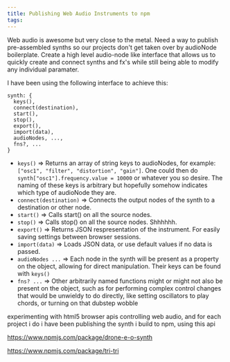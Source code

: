 ```yaml
---
title: Publishing Web Audio Instruments to npm
tags:
---
```


Web audio is awesome but very close to the metal. Need a way to publish pre-assembled synths so our projects don't get taken over by audioNode boilerplate. Create a high level audio-node like interface that allows us to quickly create and connect synths and fx's while still being able to modify any individual paramater.

I have been using the following interface to achieve this:

```
synth: {
  keys(),
  connect(destination),
  start(),
  stop(),
  export(),
  import(data),
  audioNodes, ...,
  fns?, ...
}
```

- `keys()` => Returns an array of string keys to audioNodes, for example: `["osc1", "filter", "distortion", "gain"]`. One could then do `synth["osc1"].frequency.value = 10000` or whatever you so desire. The naming of these keys is arbitrary but hopefully somehow indicates which type of audioNode they are.
- `connect(destination)` => Connects the output nodes of the synth to a destination or other node.
- `start()` => Calls start() on all the source nodes. 
- `stop()` => Calls stop() on all the source nodes. Shhhhhh.
- `export()` => Returns JSON respresentation of the instrument. For easily saving settings between browser sessions.
- `import(data)` => Loads JSON data, or use default values if no data is passed.
- `audioNodes ...` => Each node in the synth will be present as a property on the object, allowing for direct manipulation. Their keys can be found with `keys()`
- `fns? ...` => Other arbitrarily named functions might or might not also be present on the object, such as for performing complex control changes that would be unwieldy to do directly, like setting oscillators to play chords, or turning on that dubstep wobble




experimenting with html5 browser apis controlling web audio, and for each project i do i have been publishing the synth i build to npm, using this api

https://www.npmjs.com/package/drone-e-o-synth

https://www.npmjs.com/package/tri-tri